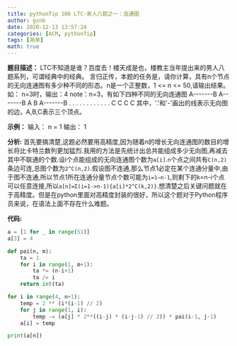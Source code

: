 ```yaml
---
title: pythonTip 106 LTC-男人八题之一：连通图
author: gznb
date: 2020-12-13 13:57:24
categories: [ACM, pythonTip]
tags: [简单]
math: true
---
```


**题目描述：**
LTC不知道是谁？百度去！楼天成是也，楼教主当年提出来的男人八题系列，可谓经典中的经典。
言归正传，本题的任务是，请你计算，具有n个节点的无向连通图有多少种不同的形态。n是一个正整数，1 <= n <= 50,请输出结果。
如：
n=3时，输出：4
note：n=3，有如下四种不同的无向连通图
A-------B     A-------B      A       B       A-------B
 .    .        .              .     .               .
   . .           .              . .                .
    C             C              C                C
其中，'.'和'-'画出的线表示无向图的边，A,B,C表示三个顶点。

**示例：**
输入：
n = 1
输出：
1


**分析:**
首先要搞清楚,这题必然要用高精度,因为随着n的增长无向连通图的数目的增长将比卡特兰数列更加猛烈.我用的方法是先统计出总共能组成多少无向图,再减去其中不联通的个数.设i个点能组成的无向连通图个数为`a[i]`.`n`个点之间共有`C(n,2)`条边可连,总图个数为`2^C(n,2)`.假设图不连通,那么节点1必定在某个连通分量中,由于图不连通,所以节点1所在连通分量节点个数可能为`i=1~n-1`,则剩下的k=n-i个点可以任意连接,所以`a[n]=Σ(i=1->n-1){a[i]*2^C(k,2)}`.想清楚之后关键问题就在于高精度。但是在python里面对高精度封装的很好，所以这个题对于Python程序员来说，在语法上面不存在什么难题。


**代码:**
```python
a = [1 for _ in range(51)]
a[3] = 4

def pai(n, m):
    ta = 1
    for i in range(1, m+1):
        ta *= (n-i+1)
        ta /= i
    return int(ta)

for i in range(4, n+1):
    temp = 2 ** (i*(i-1) // 2)
    for j in range(1, i):
        temp -= (a[j] * 2**((i-j) * (i-j-1) // 2)) * pai(i-1, j-1)
    a[i] = temp

print(a[n])
```
